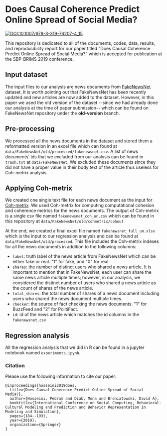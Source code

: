 # Does Causal Coherence Predict Online Spread of Social Media?

[![DOI:10.1007/978-3-319-76207-4_15](https://zenodo.org/badge/DOI/10.1007/978-3-319-76207-4_15.svg)](https://doi.org/10.1007/978-3-030-21741-9_19)

This repository is dedicated to all of the documents, codes, data, results, and reproducibility report for our paper titled "Does Causal Coherence Predict Online Spread of Social Media?" which is accepted for publication at the SBP-BRiMS 2019 conference.

## Input dataset
The input files to our analysis are news documents from [FakeNewsNet](https://github.com/KaiDMML/FakeNewsNet) dataset. It is worth pointing out that FakeNewsNet has been recently updated and new articles are now added to the dataset. However, in this paper we used the old version of the dataset --since we had already done our analysis at the time of paper submission-- which can be found on FakeNewsNet repository under the **old-version** branch.

## Pre-processing

We processed all the news documents in the dataset and stored them a reformatted version in an excel file which can found at ```data/FakeNewsNet/old/processed/fakenewsnet.csv```. A list of news documents' ids that we excluded from our analysis can be found in ```trash.txt``` at ```data/FakeNewsNet```. We excluded these documents since they did not have a proper value in their body text of the article thus useless for Coh-metrix analysis. 


## Applying Coh-metrix
We created one single text file for each news document as the input for [Coh-metrix](http://cohmetrix.com/). We used Coh-metrix for computing computational cohesion and coherence metrics for the news documents. The output of Coh-metrix is a single csv file named ```fakenewsnet_coh_un.csv``` which can be found in this repository at ```data/FakeNewsNet/old/cohmetrix/cohout```

At the end, we created a final excel file named ```fakenewsnet_full_un.xlsx``` which is the input to our regression analysis and can be found at ```data/FakeNewsNet/old/processed```. This file includes the Coh-metrix indexes for all the news documents in addition to the following columns:

* ```label```: truth label of the news article from FakeNewsNet which can be either fake or real. "1" for fake, and "0" for real.
* ```shares```: the number of distinct users who shared a news article. It is important to mention that in FakeNewsNet, each user can share the same news article multiple times; however, in our analysis, we considered the distinct number of users who shared a news article as the count of shares of the news article.
* ```total_shares```: the total number of shares of a news document including users who shared the news document multiple times.
* ```checker```: the source of fact checking the news documents. "1" for BuzzFeed and "2" for PolitiFact.
* ```id```: id of the news article which matches the id columns in the ```fakenewsnet.csv```

## Regression analysis
All the regression analysis that we did in R can be found in a jupyter notebook named ```experiments.ipynb```.

### Citation
Please use the following information to cite our paper:

```
@inproceedings{hosseini2019does,
  title={Does Causal Coherence Predict Online Spread of Social Media?},
  author={Hosseini, Pedram and Diab, Mona and Broniatowski, David A},
  booktitle={International Conference on Social Computing, Behavioral-Cultural Modeling and Prediction and Behavior Representation in Modeling and Simulation},
  pages={184--193},
  year={2019},
  organization={Springer}
}
